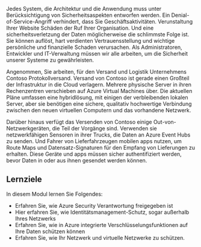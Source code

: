 Jedes System, die Architektur und die Anwendung muss unter Berücksichtigung von Sicherheitsaspekten entworfen werden. Ein Denial-of-Service-Angriff verhindert, dass Sie Geschäftsaktivitäten. Verunstaltung Ihrer Website Schäden der Ruf Ihrer Organisation. Und eine sicherheitsverletzung der Daten möglicherweise die schlimmste Folge ist. Sie können auflöst, hart verdienten Vertrauensstellung und wichtige persönliche und finanzielle Schaden verursachen. Als Administratoren, Entwickler und IT-Verwaltung müssen wir alle arbeiten, um die Sicherheit unserer Systeme zu gewährleisten. 

Angenommen, Sie arbeiten, für den Versand und Logistik Unternehmens Contoso Protokollversand. Versand von Contoso ist gerade einen Großteil der Infrastruktur in die Cloud verlagern. Mehrere physische Server in ihren Rechenzentren verschieben auf Azure Virtual Machines über. Die aktuellen Pläne umfassen eine hybridlösung, mit einigen der verbleibenden lokalen Server, aber sie benötigen eine sichere, qualitativ hochwertige Verbindung zwischen den neuen virtuellen Computern und das vorhandene Netzwerk.

Darüber hinaus verfügt das Versenden von Contoso einige Out-von-Netzwerkgeräten, die Teil der Vorgänge sind. Verwenden sie netzwerkfähigen Sensoren in ihrer Trucks, die Daten an Azure Event Hubs zu senden. Und Fahrer von Lieferfahrzeugen mobilen apps nutzen, um Route Maps und Datensatz-Signaturen für den Empfang von Lieferungen zu erhalten. Diese Geräte und apps müssen sicher authentifiziert werden, bevor Daten in oder aus ihnen gesendet werden können.

## <a name="learning-objectives"></a>Lernziele

In diesem Modul lernen Sie Folgendes:

- Erfahren Sie, wie Azure Security Verantwortung freigegeben ist
- Hier erfahren Sie, wie Identitätsmanagement-Schutz, sogar außerhalb Ihres Netzwerks
- Erfahren Sie, wie in Azure integrierte Verschlüsselungsfunktionen auf Ihre Daten schützen können
- Erfahren Sie, wie Ihr Netzwerk und virtuelle Netzwerke zu schützen.
